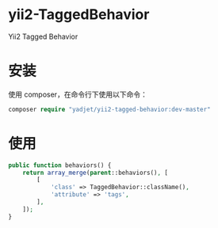 # yii2-TaggedBehavior
Yii2 Tagged Behavior

# 安装
使用 composer，在命令行下使用以下命令：

```php
composer require "yadjet/yii2-tagged-behavior:dev-master" 
```

# 使用
```php
public function behaviors() {
    return array_merge(parent::behaviors(), [
        [
            'class' => TaggedBehavior::className(),
            'attribute' => 'tags',
        ],
    ]);
}
```